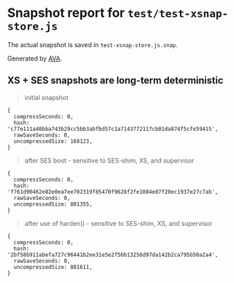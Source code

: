 # Snapshot report for `test/test-xsnap-store.js`

The actual snapshot is saved in `test-xsnap-store.js.snap`.

Generated by [AVA](https://avajs.dev).

## XS + SES snapshots are long-term deterministic

> initial snapshot

    {
      compressSeconds: 0,
      hash: 'c77e111a40bba743b29cc5bb3abfbd57c1a7143772117cb01da874f5cfe59415',
      rawSaveSeconds: 0,
      uncompressedSize: 168123,
    }

> after SES boot - sensitive to SES-shim, XS, and supervisor

    {
      compressSeconds: 0,
      hash: 'f761d90462e82e0ea7ee702319f85470f9628f2fe1084e87f20ec1937e27c7ab',
      rawSaveSeconds: 0,
      uncompressedSize: 801355,
    }

> after use of harden() - sensitive to SES-shim, XS, and supervisor

    {
      compressSeconds: 0,
      hash: '2bf58b911abefa727c96441b2ee31e5e2f56b13256d97da142b2ca795b50a2a4',
      rawSaveSeconds: 0,
      uncompressedSize: 801611,
    }
